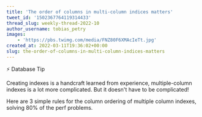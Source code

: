 ```yaml
---
title: 'The order of columns in multi-column indices matters'
tweet_id: '1502367764119314433'
thread_slug: weekly-thread-2022-10
author_username: tobias_petry
images:
    - 'https://pbs.twimg.com/media/FNZ80F6XMAcIeTt.jpg'
created_at: 2022-03-11T19:36:02+00:00
slug: the-order-of-columns-in-multi-column-indices-matters
---
```

⚡️ Database Tip

Creating indexes is a handcraft learned from experience, multiple-column indexes is a lot more complicated. But it doesn't have to be complicated!

Here are 3 simple rules for the column ordering of multiple column indexes, solving 80% of the perf problems.